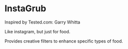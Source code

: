 # InstaGrub
Inspired by Tested.com: Garry Whitta

Like instagram, but just for food.

Provides creative filters to enhance specific types of food.
